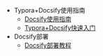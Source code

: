 <!-- _sidebar.md -->

* Typora+Docsify使用指南
  * [Docsify使用指南](/pages/Docsify使用指南.md) <!--注意这里是相对路径-->
  * [Typora+Docsify快速入门](/pages/Typora+Docsify快速入门.md)
* Docsify部署
  * [Docsify部署教程](/pages/Docsify部署教程.md)